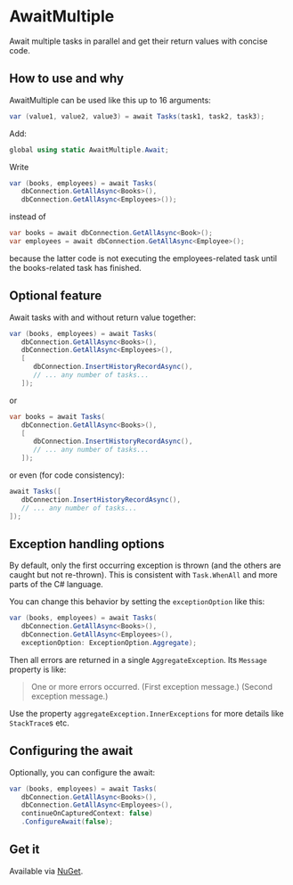 # AwaitMultiple

Await multiple tasks in parallel and get their return values with concise code.


## How to use and why

AwaitMultiple can be used like this up to 16 arguments:
```cs
var (value1, value2, value3) = await Tasks(task1, task2, task3);
```

Add:
```cs
global using static AwaitMultiple.Await;
```

Write
```cs
var (books, employees) = await Tasks(
   dbConnection.GetAllAsync<Books>(),
   dbConnection.GetAllAsync<Employees>());
```
instead of
```cs
var books = await dbConnection.GetAllAsync<Book>();
var employees = await dbConnection.GetAllAsync<Employee>();
```
because the latter code is not executing the employees-related task until the books-related task has finished.


## Optional feature
Await tasks with and without return value together:
```cs
var (books, employees) = await Tasks(
   dbConnection.GetAllAsync<Books>(),
   dbConnection.GetAllAsync<Employees>(),
   [
      dbConnection.InsertHistoryRecordAsync(),
      // ... any number of tasks...
   ]);
```
or
```cs
var books = await Tasks(
   dbConnection.GetAllAsync<Books>(),
   [
      dbConnection.InsertHistoryRecordAsync(),
      // ... any number of tasks...
   ]);
```
or even (for code consistency):
```cs
await Tasks([
   dbConnection.InsertHistoryRecordAsync(),
   // ... any number of tasks...
]);
```


## Exception handling options

By default, only the first occurring exception is thrown (and the others are caught but not re-thrown). This is consistent with `Task.WhenAll` and more parts of the C# language.

You can change this behavior by setting the `exceptionOption` like this:
```cs
var (books, employees) = await Tasks(
   dbConnection.GetAllAsync<Books>(),
   dbConnection.GetAllAsync<Employees>(),
   exceptionOption: ExceptionOption.Aggregate);
```
Then all errors are returned in a single `AggregateException`. Its `Message` property is like:

> One or more errors occurred. (First exception message.) (Second exception message.)

Use the property `aggregateException.InnerExceptions` for more details like `StackTrace`s etc.


## Configuring the await

Optionally, you can configure the await:
```cs
var (books, employees) = await Tasks(
   dbConnection.GetAllAsync<Books>(),
   dbConnection.GetAllAsync<Employees>(),
   continueOnCapturedContext: false)
   .ConfigureAwait(false);
```


## Get it

Available via [NuGet](https://www.nuget.org/packages/AwaitMultiple).
